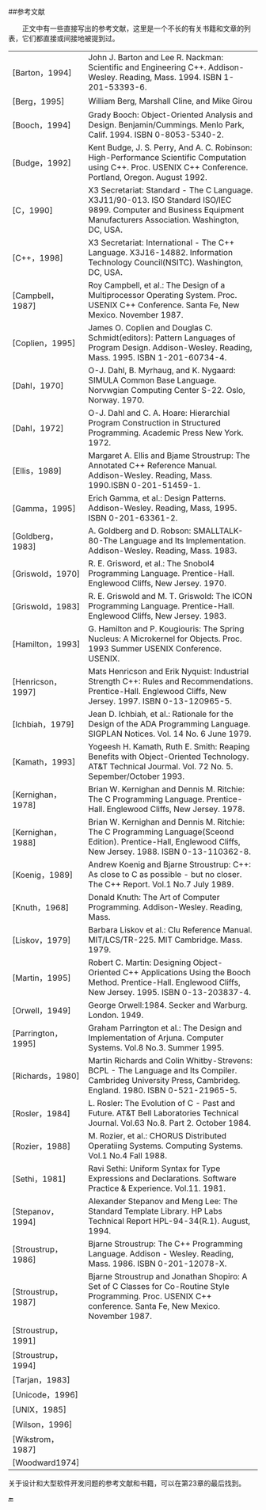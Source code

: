 ##参考文献

&emsp;&emsp;正文中有一些直接写出的参考文献，这里是一个不长的有关书籍和文章的列表，它们都直接或间接地被提到过。

|||
|:--|:--|
|[Barton，1994]|John J. Barton and Lee R. Nackman: Scientific and Engineering C++. Addison-Wesley. Reading, Mass. 1994. ISBN 1-201-53393-6.|
|[Berg，1995]|William Berg, Marshall Cline, and Mike Girou|
|[Booch，1994]|Grady Booch: Object-Oriented Analysis and Design. Benjamin/Cummings. Menlo Park, Calif. 1994. ISBN 0-8053-5340-2.|
|[Budge，1992]|Kent Budge, J. S. Perry, And A. C. Robinson: High-Performance Scientific Computation using C++. Proc. USENIX C++ Conference. Portland, Oregon. August 1992.|
|[C，1990]|X3 Secretariat: Standard - The C Language. X3J11/90-013. ISO Standard ISO/IEC 9899. Computer and Business Equipment Manufacturers Association. Washington, DC, USA.|
|[C++，1998]|X3 Secretariat: International - The C++ Language. X3J16-14882. Information Technology Council(NSITC). Washington, DC, USA.|
|[Campbell，1987]|Roy Campbell, et al.: The Design of a Multiprocessor Operating System. Proc. USENIX C++ Conference. Santa Fe, New Mexico. November 1987.|
|[Coplien，1995]|James O. Coplien and Douglas C. Schmidt(editors): Pattern Languages of Program Design. Addison-Wesley. Reading, Mass. 1995. ISBN 1-201-60734-4.|
|[Dahl，1970]|O-J. Dahl, B. Myrhaug, and K. Nygaard: SIMULA Common Base Language. Norvwgian Computing Center S-22. Oslo, Norway. 1970.|
|[Dahl，1972]|O-J. Dahl and C. A. Hoare: Hierarchial Program Construction in Structured Programming. Academic Press New York. 1972.|
|[Ellis，1989]|Margaret A. Ellis and Bjame Stroustrup: The Annotated C++ Reference Manual. Addison-Wesley. Reading, Mass. 1990.ISBN 0-201-51459-1.|
|[Gamma，1995]|Erich Gamma, et al.: Design Patterns. Addison-Wesley. Reading, Mass, 1995. ISBN 0-201-63361-2.|
|[Goldberg，1983]|A. Goldberg and D. Robson: SMALLTALK-80-The Language and Its Implementation. Addison-Wesley. Reading, Mass. 1983.|
|[Griswold，1970]|R. E. Grisword, et al.: The Snobol4 Programming Language. Prentice-Hall. Englewood Cliffs, New Jersey. 1970.|
|[Griswold，1983]|R. E. Griswold and M. T. Griswold: The ICON Programming Language. Prentice-Hall. Englewood Cliffs, New Jersey. 1983.|
|[Hamilton，1993]|G. Hamilton and P. Kougiouris: The Spring Nucleus: A Microkernel for Objects. Proc. 1993 Summer USENIX Conference. USENIX.|
|[Henricson，1997]|Mats Henricson and Erik Nyquist: Industrial Strength C++: Rules and Recommendations. Prentice-Hall. Englewood Cliffs, New Jersey. 1997. ISBN 0-13-120965-5.|
|[Ichbiah，1979]|Jean D. Ichbiah, et al.: Rationale for the Design of the ADA Programming Language. SIGPLAN Notices. Vol. 14 No. 6 June 1979.|
|[Kamath，1993]|Yogeesh H. Kamath, Ruth E. Smith: Reaping Benefits with Object-Oriented Technology. AT&T Technical Jourmal. Vol. 72 No. 5. Sepember/October 1993.|
|[Kernighan，1978]|Brian W. Kernighan and Dennis M. Ritchie: The C Programming Language. Prentice-Hall. Englewood Cliffs, New Jersey. 1978.|
|[Kernighan，1988]|Brian W. Kernighan and Dennis M. Ritchie: The C Programming Language(Sceond Edition). Prentice-Hall, Englewood Cliffs, New Jersey. 1988. ISBN 0-13-110362-8.|
|[Koenig，1989]|Andrew Koenig and Bjarne Stroustrup: C++: As close to C as possible - but no closer. The C++ Report. Vol.1 No.7 July 1989.|
|[Knuth，1968]|Donald Knuth: The Art of Computer Programming. Addison-Wesley. Reading, Mass.|
|[Liskov，1979]|Barbara Liskov et al.: Clu Reference Manual. MIT/LCS/TR-225. MIT Cambridge. Mass. 1979.|
|[Martin，1995]|Robert C. Martin: Designing Object-Oriented C++ Applications Using the Booch Method. Prentice-Hall. Englewood Cliffs, New Jersey. 1995. ISBN 0-13-203837-4.|
|[Orwell，1949]|George Orwell:1984. Secker and Warburg. London. 1949.|
|[Parrington，1995]|Graham Parrington et al.: The Design and Implementation of Arjuna. Computer Systems. Vol.8 No.3. Summer 1995.|
|[Richards，1980]|Martin Richards and Colin Whitby-Strevens: BCPL - The Language and Its Compiler. Cambrideg University Press, Cambrideg. England. 1980. ISBN 0-521-21965-5.|
|[Rosler，1984]|L. Rosler: The Evolution of C - Past and Future. AT&T Bell Laboratories Technical Journal. Vol.63 No.8. Part 2. October 1984.|
|[Rozier，1988]|M. Rozier, et al.: CHORUS Distributed Operatiing Systems. Computing Systems. Vol.1 No.4 Fall 1988.|
|[Sethi，1981]|Ravi Sethi: Uniform Syntax for Type Expressions and Declarations. Software Practice & Experience. Vol.11. 1981.|
|[Stepanov，1994]|Alexander Stepanov and Meng Lee: The Standard Template Library. HP Labs Technical Report HPL-94-34(R.1). August, 1994.|
|[Stroustrup，1986]|Bjarne Stroustrup: The C++ Programming Language. Addison - Wesley. Reading, Mass. 1986. ISBN 0-201-12078-X.|
|[Stroustrup，1987]|Bjarne Stroustrup and Jonathan Shopiro: A Set of C Classes for Co-Routine Style Programming. Proc. USENIX C++ conference. Santa Fe, New Mexico. November 1987.|
|[Stroustrup，1991]||
|[Stroustrup，1994]||
|[Tarjan，1983]||
|[Unicode，1996]||
|[UNIX，1985]||
|[Wilson，1996]||
|[Wikstrom，1987]||
|[Woodward1974]||


关于设计和大型软件开发问题的参考文献和书籍，可以在第23章的最后找到。

🔚
